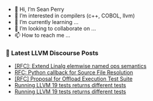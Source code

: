 - 👋 Hi, I’m Sean Perry
- 👀 I’m interested in compilers (c++, COBOL, llvm)
- 🌱 I’m currently learning ...
- 💞️ I’m looking to collaborate on ...
- 📫 How to reach me ...

<!---
s66perry/s66perry is a ✨ special ✨ repository because its `README.md` (this file) appears on your GitHub profile.
You can click the Preview link to take a look at your changes.
--->
### 📕 Latest LLVM Discourse Posts

<!-- DISCOURSE-LLVM:START -->
- [[RFC]: Extend Linalg elemwise named ops semantics](https://discourse.llvm.org/t/rfc-extend-linalg-elemwise-named-ops-semantics/83927#post_3)
- [RFC: Python callback for Source File Resolution](https://discourse.llvm.org/t/rfc-python-callback-for-source-file-resolution/83545#post_13)
- [[RFC] Proposal for Offload Execution Test Suite](https://discourse.llvm.org/t/rfc-proposal-for-offload-execution-test-suite/83947#post_1)
- [Running LLVM 19 tests returns different tests](https://discourse.llvm.org/t/running-llvm-19-tests-returns-different-tests/83946#post_2)
- [Running LLVM 19 tests returns different tests](https://discourse.llvm.org/t/running-llvm-19-tests-returns-different-tests/83946#post_1)
<!-- DISCOURSE-LLVM:END -->
